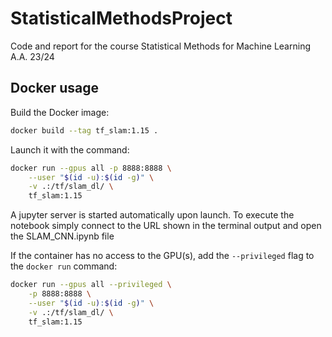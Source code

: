 # StatisticalMethodsProject
Code and report for the course Statistical Methods for Machine Learning A.A. 23/24


## Docker usage

Build the Docker image: 
```bash
docker build --tag tf_slam:1.15 .
```

Launch it with the command:

```bash
docker run --gpus all -p 8888:8888 \
    --user "$(id -u):$(id -g)" \
    -v .:/tf/slam_dl/ \
    tf_slam:1.15
```

A jupyter server is started automatically upon launch. To execute the notebook simply connect to the URL shown in the terminal output and open the SLAM_CNN.ipynb file


If the container has no access to the GPU(s), add the `--privileged` flag to the `docker run` command: 
```bash
docker run --gpus all --privileged \
    -p 8888:8888 \
    --user "$(id -u):$(id -g)" \
    -v .:/tf/slam_dl/ \
    tf_slam:1.15
```
